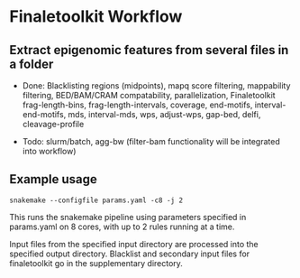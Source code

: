 # Finaletoolkit Workflow

## Extract epigenomic features from several files in a folder 


* Done: Blacklisting regions (midpoints), mapq score filtering, mappability filtering, BED/BAM/CRAM compatability, parallelization, Finaletoolkit frag-length-bins, frag-length-intervals, coverage, end-motifs, interval-end-motifs, mds, interval-mds, wps, adjust-wps, gap-bed, delfi, cleavage-profile

* Todo: slurm/batch, agg-bw (filter-bam functionality will be integrated into workflow)

## Example usage
`snakemake --configfile params.yaml -c8 -j 2`

This runs the snakemake pipeline using parameters specified in params.yaml on 8 cores, with up to 2 rules running at a time.

Input files from the specified input directory are processed into the specified output directory. Blacklist and secondary input files for finaletoolkit go in the supplementary directory.
